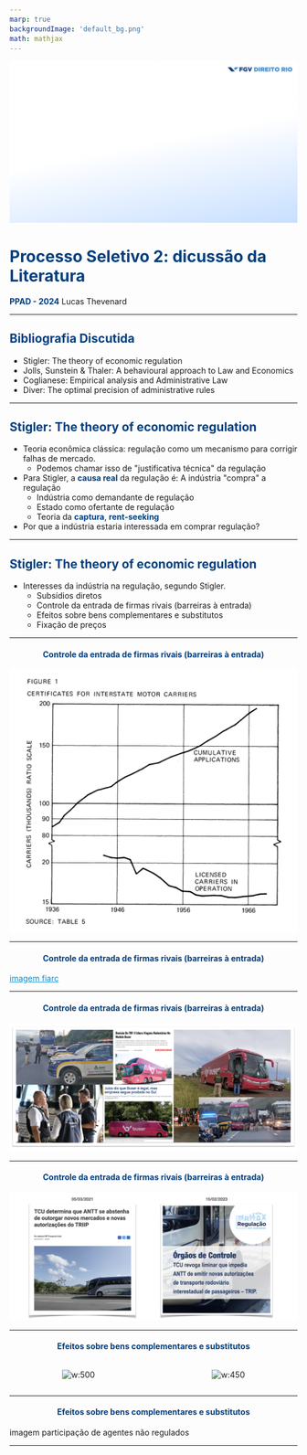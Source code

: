 ```yaml
---
marp: true
backgroundImage: 'default_bg.png'
math: mathjax
---
```

<style>
section {
  background-image: url(default_bg.png);
}
h1, h2, h3, strong {
  color: #003E7E;
}
h3, h4, h5 {
  text-align: center;
}
h4, h5 {
  font-weight: normal;
}
h1 {
  font-size: 200%;
}
h2, h3 {
  font-size: 150%;
}
h4 {
  font-size: 100%;
}
h5 {
  font-size: 75%;
}
header, a {
  color: #058ED0;
}
header {
  font-size: 85%;
}
footer {
  color: black;
  font-size: 60%;
}
blockquote {
  background: #f9f9f9;
  font-style: italic;
  font-family: Verdana;
  font-size: 80%;
  line-height: 170%;
  border-left: 10px solid #ccc;
  margin: 1.5em 20px;
  padding: 1.2em 30px;
  quotes: "\201C""\201D""\2018""\2019";
}
blockquote p {
  display: inline;
}
section::after {
  content: attr(data-marpit-pagination) ' / ' attr(data-marpit-pagination-total);
  color: #003E7E;
  font-size: 60%;
}
table {
  margin-left: auto;
  margin-right: auto;
}
th {
  background-color: #003E7E;
  color: white
}
.columns {
  display: grid;
  grid-template-columns: repeat(2, minmax(0, 1fr));
  gap: 1rem;
}
.columns3 {
  display: grid;
  grid-template-columns: repeat(3, minmax(0, 1fr));
  gap: 1rem;
}
span.under {
  text-decoration: underline;
}
td.game, tr.game {
  background-color: white;
  text-align: center;
}
tr.game.action.player1, td.game.action.player1 {
  background-color: #f8f8f8;
  color: #058ED0;
  font-weight: bold;
}
tr.game.action.player2, td.game.action.player2 {
  background-color: #f8f8f8;
  color: #003E7E;
  font-weight: bold;
}
span.payoff.player1 {
  color: #058ED0;
  font-weight: bold;
}
span.payoff.player2 {
  color: #003E7E;
  font-weight: bold;
}
span.fade {
  color: lightgray!important;
}
td.eliminated {
  color: lightgray!important;
  text-decoration: line-through!important;
}
td.eliminated > span {
  color: lightgray!important;
  text-decoration: line-through!important;
}
td.player1 {
  height: 80px;
  width: 80px;
}
</style>

![bg](section_bg.png)

# Processo Seletivo 2: dicussão da Literatura
**PPAD - 2024**
Lucas Thevenard

---
<!-- 
paginate: true 
header: Processo Seletivo 2: Dicussão da Literatura
footer: lucas.gomes@fgv.br | 12/09/2024
-->

## Bibliografia Discutida

- Stigler: The theory of economic regulation
- Jolls, Sunstein & Thaler: A behavioural approach to Law and Economics
- Coglianese: Empirical analysis and Administrative Law
- Diver: The optimal precision of administrative rules

---

## Stigler: The theory of economic regulation

* Teoria econômica clássica: regulação como um mecanismo para corrigir falhas de mercado.
  - Podemos chamar isso de "justificativa técnica" da regulação
* Para Stigler, a **causa real** da regulação é: A indústria "compra" a regulação
  - Indústria como demandante de regulação
  - Estado como ofertante de regulação
  - Teoria da **captura**, **rent-seeking**
* Por que a indústria estaria interessada em comprar regulação?

---

## Stigler: The theory of economic regulation

- Interesses da indústria na regulação, segundo Stigler.
  * Subsídios diretos
  * Controle da entrada de firmas rivais (barreiras à entrada)
  * Efeitos sobre bens complementares e substitutos
  * Fixação de preços

---

#### **Controle da entrada de firmas rivais (barreiras à entrada)**

<div style="margin: auto;">

![w:550](trucks.png)

</div>

---

#### **Controle da entrada de firmas rivais (barreiras à entrada)**

[imagem fiarc](https://www.gov.br/economia/pt-br/acesso-a-informacao/reg/frente-intensiva-de-avaliacao-regulatoria-e-concorrencial-fiarc)

---

#### **Controle da entrada de firmas rivais (barreiras à entrada)**

![](buser_fisc.001.png)

---

#### **Controle da entrada de firmas rivais (barreiras à entrada)**

![](buser_fisc.002.png)

---

#### **Efeitos sobre bens complementares e substitutos**

<div class="columns">

<div style="margin: auto;">

![w:500](https://s2-receitas.glbimg.com/rcL3ihTnUFmnShx6AfwAN8NbJnE=/0x0:1280x800/984x0/smart/filters:strip_icc()/i.s3.glbimg.com/v1/AUTH_1f540e0b94d8437dbbc39d567a1dee68/internal_photos/bs/2023/T/G/cF1RSiRNOC5sPLLgj71Q/arroz-e-feijao.jpg)

</div>

<div style="margin: auto;">

![w:450](https://www.petlove.com.br/images/products/222133/product/Ra%C3%A7%C3%A3o_%C3%9Amida_Three_Cats_Super_Premium_Pat%C3%AA_Peixe_Branco__Frango_e_Carne_para_Gatos_Adultos_2490057_3.jpg?1627710888)

</div>

</div>

---

#### **Efeitos sobre bens complementares e substitutos**

imagem participação de agentes não regulados

---

